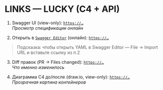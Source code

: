 # LINKS — LUCKY (C4 + API)

1) Swagger UI (view-only): [`https://…`](https://goodwintt23-cpu.github.io/project-03-insurance-c4-api/swagger.html?v=1)  
   _Просмотр спецификации онлайн_

2) Открыть в [`Swagger Editor`](https://editor.swagger.io/) (онлайн): [`https://…`]( https://raw.githubusercontent.com/goodwintt23-cpu/project-03-insurance-c4-api/main/api/lucky-api_service_1.0.1_swagger.yaml)
> Подсказка: чтобы открыть YAML в Swagger Editor — File → Import URL и вставьте ссылку из п.2

3) Diff правок (PR → Files changed): [`https://…`](https://github.com/goodwintt23-cpu/project-03-insurance-c4-api/pull/1/files)  
   _Что именно изменилось_

4) Диаграмма C4 до/после (draw.io, view-only): [`https://…`](https://viewer.diagrams.net/?tags=%7B%7D&lightbox=1&highlight=0000ff&edit=_blank&layers=1&nav=1&title=lucky-c4.drawio&dark=auto#R%3Cmxfile%20pages%3D%222%22%3E%3Cdiagram%20name%3D%22%D0%9F%D0%BE%D1%81%D0%BB%D0%B5%20-%20%D0%9C%D0%BE%D0%B4%D0%B5%D0%BB%D1%8C%20%D0%A14%20%D0%90%D1%80%D1%85%D0%B8%D1%82%D0%B5%D0%BA%D1%82%D1%83%D1%80%D0%B0%20%D0%BF%D1%80%D0%B8%D0%BB%D0%BE%D0%B6%D0%B5%D0%BD%D0%B8%D1%8F%22%20id%3D%22cdS3VRMd5RHz898ZrQ8t%22%3E7V1bc5u6Fv41nul%2BcEYS90fHlzZt0qZJu9P05QyxSezGMS7GabN%2F%2FQGDsJDEXdzadGZngwwCpKW1vnXVQBo%2F%2FX7rmNvlhb2w1gMEFr8H0mSAvH%2BS5v3Pb3kJWnSkBA0PzmoRNMFjw%2FXqPytsBGHrfrWwdrELXdteu6ttvHFubzbW3I21mY5j%2F4pfdm%2Bv40%2Fdmg8W03A9N9ds681q4S7xV2jH9nfW6mGJnwxVI%2FjlycQXh1%2ByW5oL%2BxfRJE0H0tixbTc4evo9ttb%2B4OFxCe6bJfwavZhjbdw8N9jrb%2Fcb1fk5XL%2B%2Fc2ejG9nYfB%2BioJdnc70PP3iA1LXX3%2Bmdd%2FDgH1x8Oj07n3oXjS4v8Y%2FeU6LfoxuclJYJGBhT%2F%2B8pPPxVBhM40IPjGdGiHY7R4S8g2v2XJH7SiAv0w9%2Fx4W%2FwCBnf6P018IMOnRx70MNrwm5nxO2nh4vHxIOm8beKulKI62eHrg7Pig6O7w%2Fij45%2BnYYvj8D51%2FGH25BS3BdMfo693ywsfwahN4y%2FlivXut6ac%2F%2FXX96C89qW7tM6%2FJmliJBIni3HtX4TTSGFvLXsJ8t1XrxLwl%2BHqhaSK16vGjoJV%2ByvI%2F1DPWxbErSvhW1muOQeot6PVOkdhITJJ9LL6f1kurz4%2BL%2Brs5uNsfhu3HzbDlWVGRdr4a3S8NR23KX9YG%2FM9fTYenocOeCdHa85t%2B1tOF4%2FLNd9CVmOuXft%2BGhav1fuN%2BL41u%2FKG4vgbPI77Plw8oJPNt73fiNPiLv80%2BNthzN8X%2BLM7ey9M7dSFrAU8kTTebDclDGU9eBCf%2BBSCcGx1qa7eo6zvypTejP772wI9h%2BMc3V3pUqWoe8%2BD2UlhdQrTthxkm6JX7Im7DhHt7EpqjBhqRNBzhh%2FiOS2ZiyN0DiS4t72xoCcSvXn3hdqp3N7bTsDaeS%2F48PdG4%2Bx%2BIwOKlJwoGn%2FBMIivJwWH7utuWFECm4YXZ55Xbw1XeuX%2BZImlrw2Xkdec%2FDe8ebF6pluCj8v%2FJgJ%2Bb4SAIYhL0p%2BQrLgrPM7xE2TL9NnhHQLROqEEcpcOU5KcLKTKSGv%2FUeZT76Q29ztttkf7TVzvruhoYghEEgMAgknJsQ1Unjcp29kp%2FuU%2BCKVAEUTAurM8KR7rA%2BMry6EfDLdWgU4%2BU8NxQpEgoCUDKU2gRRXpEBW6hYBUrCkXMYyNjq5JU8SJOx87zxHaCAS7TEspqWDsfKgSs0popEhWkQfbh05ji%2FTogu29mrj7oieL%2F2GI60pahyzI5XSBDOu1wGgSCt4gyOhRZ%2BSi%2Fa%2BfzKm753br5ePhmWcjeby6su%2FQ4haoT2BmLAQxe5cx36MTAYoahlHMCIAD5NGCFU8lixFqBoGvyHhSXo6oUJZBtVugApMvwPJKPWGyoshbd7SzC5fd5ZT2txSIwYYSQwSII0b2BhCQz7vQCIsPAphRZmEYO8IovSCCKEp%2BEOBVtKWE3109AUgfsCCXJkBidweKpqmCEtYMZjVMUClKkpcyIHW0ZTRKpoqaGLi4qkhOAEgbuCSlAwTl3dyaTkrbwwtpzLS0lgBxrWaKJ2QXwotXVAI8hORltwG0tL7g7QWI99H451u7I0VtMxW%2FucWBlEx%2Bq5MkIIJLQdQkRQQ7yRYE%2BF9R5qpirmiB%2BXHUNQd9UAiLRsSXbu2Y1XFRDwjWodwknc6YoQ5YEwtEnE8Lm5P4Q0CB0Q1M1bRZ7JYBsTaOZAq%2BpV0qo2owSkxGD0DQxDqauvWJdSO3BGJhzhwSG0SDnF8Q12GQ5QdCQLQRcOT9gqHqhJk83AIoobgEKTDZnK%2FWq1wSM%2BGQx5lPO2KORELmIjubGdhOUNCqj%2BbzpvhkGwPJDoQ5UBUiOgd0g%2BIxKOn0CTFmmDGjC%2BPxR1j5m114kEk%2BpgwFhnckoRKOg40jGa9WPyYtWo4o2x0SeOhPQYLBvjjIVxnrQYDQaXpaRgG8j2LyDBSJTUDHsVBQM6sdxkCIko4yqFZNhECojYgYDuW2j8DAtbj4%2BYBsxMNykhXgr8UTMNuuSw8KAp%2FGdn462yz2zvmZl7ZJFV7ZFbzwCrqnzR%2BecdK3NAT%2BP0O7Xw3WfDagfMweAfGWhTeKMfeP2xUCXSGiM%2BnHI%2FBC%2FQFkanxlSHp7UdoV9Sx%2F%2BgIbcy4snGccE6bd065QrNa0L1QmQlqmdK1eWetTw%2FqLBafocz1lqJ7jdN1EkJ7eBKXlc4NkA2EzQhoGcSRm6zVY6ExfJFDPEfLiOCh36vo9bIaQ6z1INAO2SDrWUydXiGoE7pS04StogYIG7YsJrRe61aYhBu3r%2Bs4TVUw84YA6dwH5TavUzfUY13H454abbC0t9vV5sE3cJuO20Ulb0QmkWqEGsRNudGxcqbE1TIqW4NS%2BKbExRqhTmHl6eABIF4DMp3DuOIYxXqmZPnK8Q5ZJRUweSaAyOaNvlRixiTzXjKoIPperytSlUwOpeyYsqjrRlyEqI3qinyJIXcHC%2FVPYDQE9hm2rEhqLQJDkw3uc%2Bpl%2F3ghpbD%2FS%2FPlydq4yQy9on%2B1im1PIKedEVyRjR%2FHTK%2F98Hs6xO3IninrJKAj43se9R639slIa5%2BBt5NFWAsD94AddcWhjWHy%2BXRZUUy%2BHn01m8mrBtVHTUweP6deJo%2FyYPxViPG7B%2B4NMkuIROHjLE9NFKgyJSQBZOAv6xxJx%2BIpbqNRiLY5yf3FGXPHWbCiN8qC%2Ba6C5GocEf1evFx%2FPu8iYY8K6Z%2BZDsfuZQrmD2ivAk12S3PrHy5M19wdMiPaWB2GSsdTSoBdHApncUAA6lodybkkguu7HBebvXmwJ6m6QecKeqRpNvnftDUOUTTKgDLy5IkyCGvQ5BJTHVmOGp3tpXJklcxbjnSAjbjlmCOWppqwKkYygEnejqhgVBDBVKcBAXN%2BrDmJrXwyZ84VuaY5%2Fzk0v01u9svPn%2Ffu6e1%2Be%2Bl%2B%2FYGjE4kpv5pef2EGzHe0x8cjrm6FOtm9p45RTeZ69bDxTufeuPlRl6f%2BeK3m5noU%2FvC0WizWSRMQDz1xbNdTo%2BxNluJWpPqPTnk1dFYq4mQYckakuiaEJxJpJf6oLc%2FX5m63msenJj5oVQNuiwTtlFelw6%2FMdBGHeDpT4yamT%2BFMH26rqJgPmShZOjk4%2BHBGMWd7op3CRs68GmH%2BYcjSWVeNReXK%2FtTrBeAu5vZKSJYy%2FwyVOA16OkJ6kDhzQ%2BtVfNKmIQ3XjPbu8tryJt2pAm4M0voSlNExCFMNW904xTgECFRMhsSSRf0i9EP6Pb3j6YDjJK1Ykwa%2FT4GiyT6MF1AuuY6qf5BOFgQqRx2uy1bEpVIe%2Bq4m%2BcsF3zQdd8upjJy2ijsi%2BiEtr9WSkh9SPNSoL4GCO6wwh4nyylqsymewTgrVlM%2B0cwdafxDWohM8B%2FB4GmCiR2gzZCdUQ4OK%2F4ioNNM4V5tmiMM%2FclsDuuR5z2u6lpkLyCJ3onYdANml3bpppKKokqMb84myNu2Y608RIiS7nZvCqR%2Baumg7IiSjYCQs2yjslFdGKjoVXUH1U7OIRDxW%2BEp1DIToCNWpBpV5p5YkOwPGO2Lot2a6k1C2CJ56xOau5teW6cyXXdFdKXkJiIL6lHQcMZ2z3iCD1228jlhHUBztY0VyXokpwsfKpyHxErMXBmVOwdLUCI2O8C5NQyeaaiBJ03VVVjWKnpB6IhsKNICCdEnHc1tcnFJV6YDerM4psW6nfETJCwTkEmr1tOMTABSKwKUsEqdjErMt6PECJX5nuSuUZJK22inKliBj5%2FCG%2BPgPlaNllan6JcETCciSrOlIBbqWi7CLWsrZj4Gpbymp1a7HiLdWM7nEq3bfiVVZcV2VX0J5Kzb1ewnRpsyaEsYZF2fGIqCvh0iKVfGuaRWI98D3QtnjAKZUpaQja0JRKSwDaerNvQwg3VN9LnjuyModM26doEL%2B9Vykl9dNXm1vzGZIT6ZrqgHaGJ%2FbB2QUYuyF%2BbFwSuXhd9qj%2FmT%2BZ2%2B8i66lNLMEJ1I1h%2BkiZ091heLGbPe53A2pAbtBYXNebVdz%2FvhwWNJkfVfXMTc7vM74b8nm4KXUQo2SV0Bobjlad9i%2BMsuxt5d4yJTCf0NYqyaEnUqPt4R%2BwRLf1WZMODvFpI%2BVTBTV4ha4yLGVXmEg6kQnbYH%2FlBqRfK20qFuvV9udD%2BaxNW%2B%2BtvceW8r0hBFRqAMkeYtIX0gDTrgXkmRZWQzq8Z1JcVugYXBifQ3ECicGdQgzBco1xpaeAC0OVOUMtMC1dTRrIuTAjlRp1xHYoSEap8olYYem0XZAo2HEy4vM%2BxMsDknqmyqXWheJNJ5pwOgWYq7LgEGHoYKaNiWg87CNrEpfTJQhEptQzc%2FpyFE1o%2FdJp2MCz5HRXjkjevIV%2Fw%2B66lfMDuWD1DFLz3JB0r5tcSlGSDjs6IVBLS%2B8wMu1IzzaoM1gpa0aBmWaY0Jka0YXCs%2BfQZsYJlF1Np0JRVAITgN8S8a7s8uh%2F6eLjNMgQya4ARhJ0RqFCke0redn6vTBV0bFxaMgkYzpLarYUgysWEJDFxRUCPFuC7heBnfLGIRzk%2BLhKnUVKOfJhtcC5fFCOZl2cpRXotSbTqbLMEZgqXVuOcqpSt0tnxjEPz2XUBImS8pm5zQYsVKMDotruImUK66wc7%2FVUNofBHMCnsJqqA6p989wpOsFFqKoFaOW9WY2G%2BOF4qtGA6rwdSPYpJN394leryVNi3er5bRMFg7kqhiYBWVJ7Frib9vCWUpVFJnL0e3Q%2B6%2BTagxb8gcxygxlC%2BpJbdSKqsur0nKIyYmLMhnCE8TTWjgcD4KoIKBwvaVshlAxYddg5H2j8LBbFrCaRJpMBfmoNYk01kmRgQ6p60Xvs8NdL2VDjftjE%2BYL8ry7hnZrRXick8oELptS5zFwqidYW05d2nasaVDqg3n%2FaJbGRhOx1Q7IrsgYrkkcIkzjF5PJe5QHbUZ0xd0pW8VG4ahScM5yLyDeM7WcsXts69hza7fLBhzH4LdPe3e92lgDYYl69G7Z3EJ8tRVf5C941AiCqKYuF6y3VSmEoki5rgrQA3SK0dalTVMBEnrOGjNNZ3jg6ouJHkVqZzbq%2BnqgCrbq%2FcFYJRWVZ2OVblmkaMeBXBqrAHpTD7qnmrEK5Dkd6NJM5t3dyn%2Fpi8%2FFwuUpyAIZs8soJvLLoI1DMHmXcYAhUaoPf9cWxCHW2rZoxgnp3feA5mItqQ7K7NiYvDnMwrdaTn3vggsyafnxMj4O2xyT2R7PpvNmOCTbs8vEi%2B34lT3gCAn%2BjiJ1sQdl9vbfH5fuD2f88VZXnqzN%2FOeO6wpoHIyUBxWcYo99SPUbIjZDrxyokFBGR%2BIwBbfUMKaXv7biuxqtYaxEcOOe6ir6zp8U1lfej0mRFUGzgijFFwKsGrY2J6xLpx9zMhQ1KZQLnpfB1uyMJNtuEzNofR%2FkcHdAvT7mgfL2dyp6Eu3zDUgmy0kbTzntOoEJ4sQKtfUGgm3TV3K8%2BCt99Z%2B%2BcKROe%2FSVvN3ZK331n77U1hFLsrmwyt55lWnzy%2FgykVbypdb9LSQURT22RUJSsoHrlUX1n75ah%2FApFY3rLQhTgW4p%2BnrlX8n0BREwWiawvlpS6poRGbYtUlg7ygEQzPw02r9kViDQ5Y4J%2Bl5t%2FOkzV17cDxlhLouZKoMOSeHsxNPsTLFWievZl66uHQEzoFNRF63rVZyKsNfX7zo6AQTzgqImhN6runXbvMTWjeqPTBlKouZFpXbX4USxNjotOJGgn9MCBblNmOUCOVu7NzsvrFbfYWFPzAkSNSXUSoG8%2FfWanRJWEe7HlAhbJTl2PGx2RljNsUfMS5hMocAXbH1aeJmVzZUQZsL7%2FE2iV96cIHBlPax2h09MjvLLay%2FKykGuYLgXUltb1Hd0pOJVUo45md80IhKgyOqC0QVKLPUJkftyTxJqaU14t%2BA3R%2BDn3nJehodTjbiLeltikzZ%2FPDILObObiqd%2FRc5sLzxuIupBU%2By17d3B6S2ZIQKcsM%2B6Ngfns0HWCvD56%2FTqtgeiyRBlRKNCMI91jxuQTalBqql1OThbBpzbpse2gTfi5mZuORlLqFP7KkdshMxpJZlJVE8w2v2Yy4QDxkiyrGgXAj1kv8k7D7Qoc9IyZQu9L58xNvsVeKQ54qVosi84%2Fzr%2BcFvwmzvO9vmBwbXx%2FQ%2Foy%2FkFejd7Z7j3m%2BvTx%2Fsr3eCE%2B%2F9dxl%2B5QR5%2FI13M3zvbj%2BPHW205eT9SXsYfcWGXhrOxEpI9NSHZntzvDO0RmQnTebdLFZ6QlfbW2YWxri7ShKe4TYhq0XOmhLwkt3eJ17c68mluIQkdy12JEdskj0%2FZ1ZnUSUbEscYVCISSMGPkCVmla8q8SdQJPfKvxX8FibqhmiO4vzZJN1XRB%2BBA6WljqfrEdd6dKxccSdcPg2ig3%2BTxUEuC5k42DkUhoCHrsqoCRYrPpHqok6sDxWMukoEVxwbkJ3da%2B2xVTZtYEViHdhRJepOZaN8%2FGdP3zu3Xy0fDMs5Gc3n15d%2BoHgopUY96X8A0JR5LpVi7Slzj8%2BI3%2FmL%2Bp%2FtTnn81y4KUDlmhiEDhcGJeamsJGvBOHdvHF9Fvb73xWF7YC8u%2F4v8%3D%3C%2Fdiagram%3E%3Cdiagram%20id%3D%22CeD8zRw_6PaRYnGqKpSW%22%20name%3D%22%D0%94%D0%BE%20-%20%D0%9C%D0%BE%D0%B4%D0%B5%D0%BB%D1%8C%20%D0%A14%20%D0%90%D1%80%D1%85%D0%B8%D1%82%D0%B5%D0%BA%D1%82%D1%83%D1%80%D0%B0%20%D0%BF%D1%80%D0%B8%D0%BB%D0%BE%D0%B6%D0%B5%D0%BD%D0%B8%D1%8F%22%3E7V1tc9q4Fv41zOz9kIwkv38kgWw728ympb3bfHTAAW8dzDWmTfrrr%2FwiY8l2UGwwsqJOS7EwkrDOec6jo6OjkXb99Pxn5G5Wt%2BHCC0YILJ5H2mSEkA6Qg%2F9LSl6yEqQZVlayjPxFVgb3BTP%2Ft5cXgrx05y%2B8LXVjHIZB7G%2Fownm4XnvzmCpzoyj8Rd%2F2GAZ0qxt36VUKZnM3qJb%2B4y%2FiVVZqI2tf%2FsHzlyvSMjTzX%2FzkkpvzX7JduYvwV6lIm46QOULaszvSrkZJGf1Xu47CMD54G7n56fnaC5KnT55r1u5N%2BwqK3x556%2FhIdV78%2Fm5GLz%2Bff8S3%2F3z599H972znXeQN%2FXSDXf7Yce0BbvLqAb9ZJm9u%2F776%2BAk3CsZ3d%2BRD3JHi8%2BIL0SslEzBypsnrFUxfjdEEjuzs%2FU2pxErfo%2FQVlMqTTpY%2Bsko32OnrdfqaNaGTL%2BJXhzSUVrKvwc7vyau9KX39Kr35utTQlO5VUZVRuv8mrSptq3iz7z%2Bgmy4%2BneadR%2BDTt%2Bu%2F7nN5jV%2BIEkThbr3wkhGE%2BDH%2BWvmxN9u48%2BTTX1jvcdkqfgryj%2FOx9KLYe26UI8ijAKwo%2FemFT14cveDrvGaMMFndObw4EF0aWcmvvbZCOy9blTTVysvcHCCWReVvEnB8by7jx1UJVBkEb4GBKb8Mo3gVLsO1G0z3pVf7YcLtXO3v%2BRSGm3xw%2FvXi%2BCVHWXcXh%2FTQec9%2B%2FL30%2Fj6pCj%2FQ7GrynNecXryQizV%2BaN%2FLF6VvJZf7r6VX5HvZ70t%2B1OtCgp9BuIvm3ivPSs%2FtghstvfiV%2Byyzo9RFXuDG%2Fk%2B6x4IKkPaKFncUD0CJh8UrH3uRuKck4uTykY07j4Do70hA9Eaj%2BxjiJ1wWHfN%2FuzA1pWG08KKLeRiE0Ugbp9%2BO%2Fri4KJf%2FJ%2Btb6Z5o%2BfAHMnBziYGB%2BX%2F5bUlTF9tU4JJbob55zkx33mJhuo2rktXPOkibeRE7zZIExr7j10nJFqPc4g%2FvdxqTxk4PhUnojiUpkzA6MQnY0lQQ1C8u7ssXDZg%2F30U%2FCwPVytoc0WrwGg2zqwRyG423tEFaGkeR%2B1KqbxP663jbrrZ97%2B%2BSWvbKA3WL5uEaAG%2BS%2Fnat2Hr7VlJ9yx7O24YuVdNi9M6t3ObhmfO3rRe1njGLbHQUIxD3d0rACKBhGhTcIF0OQmCdlRC80U1QSwkuwCUAtJNCMw5MQ%2FHFnRf5eCAwHB6dLNicZEG3FFnQDdqMQ2Rop2ALTDOKLRApfY0tzOIw8hRdEKTTii4Mly5AhExJXAjO4BlDDWEwz0oYyPq2Ygw8ppyZ%2BEPQwZbzN6MYQyGmr1GGGz942jaTAT4SIaRVUpRB3N8pJWUA0qw6QFgZhz4CGM4fjAA1TsMOnb4Muwji0C2epWcKWb%2F0hBznVcZYIZ6npI%2B8UqboI%2BZ1Gs3roJ57co9MH5lmFH0sxPQ1%2Bvhxvd1F7nquvE6idFpRyCFRSJPBNiQNhdTPQiGHGQMLDU5CgMB7op3GYfszW4Wbjb9eJgDjRrGyQoJ0Wlmh4Vghy3Fo6gukMUIcEVZ37suTt46bMUG5QBVyKOTg4q%2B6acmCHBYP9%2FBz7qFIhxCdVtAxXOgwkTTQwRGodfsy%2B%2FxJ4YYgnVa4weLGduVukrcLN3a3aVChWOhhWzbtOIMk%2BqMMHkYNeMB8c4uw6OE0ooeQIqX0XdzfKZG%2B24y%2B66CGLOh1%2Bg7F1ncETs0WsCSPyxlEQI2Eo3K6kZuGFCPj9DZGd8al93Smk4HJGAIW7Qaz7BoRM%2FQBilg1Q8%2BX6exrZYDwQ47p57%2BNo%2FCHd53B0mQdrpMxe%2FSDgClyA3%2B5xpdzPChJwMRVMmT%2B3A3G%2BQdP%2FmIRNA04veoThbEb%2B%2BGaWmXpaRs5EwPgEOUsSYAJqgKgCT7%2BqAZi2LW59WKcJNxKBjFwt1t%2FTksCPUZdQ3Pesjw3OuIy24gz7KajOJXExagRF1J20uCcSoSL5tDCbZNr0mL2%2BPJvtY58qbRrQLpdx2TazYajbbuiBc0gjqCZ8S5ezbzoZ4et3ZMsGVqRl0xLXx06MRqTr4wkGdvfkxn%2Bwn6j0lemJcZg01Yfl5slijAllXRMgFbKt4ZIfxB%2FGrQkD9vAEqDZjL2xCDIM3AOG6rITdTM4w4zr4M1tloGGbBYHAgb6IWCdLyeyORCYdMuOwTQsmdHhiJT54i389ht9Jm9KvmnTWF%2B1N%2BP0cpK%2B2iUoB3WmojxbzYDedJ8S2F4%2FbDeD9GYwAReIULGDzkvRZ5oc8RaUM0NFWyhXqHKFdgIPiHjBQ3Q3RV3IxXtkjby561DXjLhiskZdZ4LiNWa2cyrSqDt0wzbTrmScsS5MQanbIZItnbqZgJZ6BHpSNxvRDWusnkumb80L%2BwXhnWIli%2F35zHOj%2BUoU32ATJZxWnHjjSuXFTA6XXNHOvXK1ZT%2FeeHiMjA1GQTbgpGSCB6MQxvjuV454MwRmsX%2Fy2QgbXVqmgzTLtk3dtBhxN81L3TGgAwxka7am9UXXmPwbxUxITgOi1R20w6OMW%2FwcYlKcr9jXKmj3HZSXABiMYmuHVDvt3o2fPK%2Fs04PbROlcDUll7ZM1HM4QLqVGFwdb7R3keOz2f1A%2FOmyw2UShBS81oGu6hekhsK1jKjTpRj95K6pPGLbu8yutWOdohUyN33FyDA2JisYd8fSI0CknGRIFOiuLq%2Bzi0JDQUmOjhE6CY2wrGNjaJ6%2BWBcjqApbeox%2BQd46HuqZ%2BExPWdIuZTiEWT06GZIidyMkdIqgJFh51tqP9EG8evM5nP4qpchqb2g6wYUqnUrnC8cjHYU7NJIau0BzhV%2BMn93e4xjfNtNaOfZHjK1Twi7i%2Fkz%2F4BQu7v9kmc0Ky6DIPwh2W%2FUMLLuVNQVivHty5vdBG7A4i%2FAnSdN1YFG33tUSjM0s0JAf94EPutLqQuyMt0VwCi2bj%2BgFuUOuLPfemH8BJMjRJ1%2Fc1ll2T1clTkwzTZltmI9Ak4%2FVtA9hEdwk2Tc5NvRUg8Cv34fVWIKXOiuJiZHZR7LdVDNLFyKw1kT0hR3YxsitawGzvyZTFxagyIg1sxqBmRqzhHloQmkO41qEJjiP2XlKtLmzyPS5P8M9j5Fx2tdlVgt6cpTa7MlLZxirXPIa4Rl4z12lWIUgH7zLRwNe5%2FUBg9uHj3UXyouy7IJ1W9p21IW9KEiG2txMBsteA5FatPZgO6XW5rNjdH4LRAf08J9MNlDJYnJTB6Jp%2FQoJzxqw84qhQGrP3GMfmzpm2yXROv3RKf%2BxjMiHh%2BAhqOQXoMfD9bTr%2Bdn8sPyoc9pl2PVRQzPmBKD5TNqYDHXey0C8oag5kHupJwjKds0OvcJjXNiqz380%2BiMY9C5hHR76TLyHJmXtLEDg0bbob9nGXgPtFw%2FNstikic98zHNaFzHZxSd2N7y%2FwP%2BWQEqTTyiEltUNKowmebsBLVOeRqrGfEBQHA4nqk6oL%2Fz0%2BV%2Bsxc8J556dyBvsLQsh0JvLfGjIhq4b0nGR6yrRiAMXHjh91PEwXu8GLarqUhwpAx6aXmpyesodhSsEcWmxInT1M5ziP9C%2F38YfbekYzOW6G53JV16Up2CS9gTlZqLi5nKeM4fw3paps0kq55uxMAj1PeYb4Tw4AdM0MjJHAr00Uzr3t9jAXx%2BT7xzIFt793ceAnrO4cx2vSMSu1hxkN8bwsvW3aSokWg06Vr0NXK0MnZN4mE01vH%2FdMAtKwzPk67NxB8J6Zt4qHpRnRYX%2BCpPv6LDokpJr%2F51RAZiG6ZclP9CLj%2B%2B41DpqcGmd0ZbGCahwThGX0lSnbMQ80LJnC1SU6ZU8zch8e%2FOQZ3X5unt0emAMnM15YOXZoTM0YUYvJapblWoppJCFcxcKNadVEEheJdwd0Rp1RA%2BJiBhIfEcEN3oRL2bD3ERAsgihwHNlZgzdN6NJpwbmyYHyyihX6vRn9TCQN%2BgmRgu6Ys0FOYJMzk5xJRJBJbXByZorYE9PlPmfTqEZ6fJnOvlZUB4NTTCsLHYiTu5%2FLUTt5kRv4y3WicVgDkmjXqwTq%2FLkbjPMPnvzFImjafE6rZBTGWAbDNaVtPZ1szJ6%2FSgS0pD7klrL6CH5EnVFd9h7G%2BCcxSv1KgMUgg10T7zVECaiuww5DAnoXgMoZzLJIQHMymzzgdF6EW%2B5Jt%2FboAZhEjTYR%2FMZg1R7ifsWM0j1GTC1fqK1wytq3uYa6Q%2BsqMuTQ1eYz94QMDm%2BtwSpyX6DIfQUnLJwUZwsMG05IlxWcKDhRcHI%2BODFrkncPEU6a1zmFlFgFJ%2BL%2BTgUn7eHEhnLACVJwouBEwcm54QQCTY7ZTnNYhJAiq%2FBE3N%2Bp8KQDniAS8z9wPKnGnAxj6ez8EqCTsIqBS0A1fOLr9R1uLckMraSAkQLH0aWcplRjKFIhEHL8ex1wC9lSDng1ZGJ281WNeDLizMYOWRyb1RCJ2eyDoANegnjYvwDYHOdSDlECqgvvw7H0F1r%2FcsBs5nRq0jUMUAxIJsthigHsPWSuAgcIyCEH1ZWuYUz9UP8iwG7rRmQyOHARqK5ODEMEzoACDp3aShYJqPqTB2QMzsAJmMkBlEQMmlM5C%2Bm5VssK4v7OE2VT7lPNbfa8EGDUbjK1a3K1Cb7J1Kq6ez9%2Fm365V2hfFQPHoPP1yTIBrMsTy2yt%2FxS6C3wLHkt3PceDqFLyi9FpZUQGY0Qqe%2B2c2hMfB2lE1OoB7wRBJ2ftDNxmVHPw9pGZpyG%2FmtVjgjUrn%2FcfTs%2FTUYKGlJ3Hqi4lVChEdvTPl1vFHQTptOIOnbiD4Mf5MGmRagNexeAa6b1RmAxa450kyQwehdVtuPCSWv8P%3C%2Fdiagram%3E%3C%2Fmxfile%3E)  
   _Прозрачная картина контейнеров_
